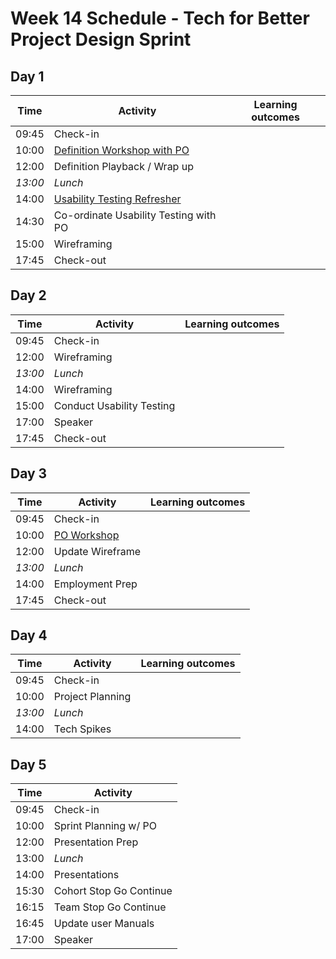 # Week 14 Schedule - Tech for Better Project Design Sprint

## Day 1

| Time    | Activity                                  | Learning outcomes |
| ------- | ----------------------------------------- | ----------------- |
| 09:45   | Check-in                                  |                   |
| 10:00   | [Definition Workshop with PO][def-slides] |                   |
| 12:00   | Definition Playback / Wrap up             |                   |
| _13:00_ | _Lunch_                                   |                   |
| 14:00   | [Usability Testing Refresher][ut-slides]  |                   |
| 14:30   | Co-ordinate Usability Testing with PO     |                   |
| 15:00   | Wireframing                               |                   |
| 17:45   | Check-out                                 |                   |

[def-slides]: https://docs.google.com/presentation/d/15c3DstgW4W-cFAjTV3LRNuvS9D7Ny5_UMOMYqW-Nvj0/edit?usp=sharing
[ut-slides]: https://docs.google.com/presentation/d/10VxYiFBmwLevEH3V6AP74ibf_JRt51Gd-295TICrWQU/edit?usp=sharing

## Day 2

| Time    | Activity                  | Learning outcomes |
| ------- | ------------------------- | ----------------- |
| 09:45   | Check-in                  |                   |
| 12:00   | Wireframing               |                   |
| _13:00_ | _Lunch_                   |                   |
| 14:00   | Wireframing               |                   |
| 15:00   | Conduct Usability Testing |                   |
| 17:00   | Speaker                   |                   |
| 17:45   | Check-out                 |                   |

## Day 3

| Time    | Activity                 | Learning outcomes |
| ------- | ------------------------ | ----------------- |
| 09:45   | Check-in                 |                   |
| 10:00   | [PO Workshop][po-slides] |                   |
| 12:00   | Update Wireframe         |                   |
| _13:00_ | _Lunch_                  |                   |
| 14:00   | Employment Prep          |                   |
| 17:45   | Check-out                |                   |

[po-slides]: https://docs.google.com/presentation/d/1l2q87_ihk8HM7nnjHd2O1Ufe5dePz_0iX7WdDO412_k/edit?usp=sharing

## Day 4

| Time    | Activity         | Learning outcomes |
| ------- | ---------------- | ----------------- |
| 09:45   | Check-in         |                   |
| 10:00   | Project Planning |                   |
| _13:00_ | _Lunch_          |                   |
| 14:00   | Tech Spikes      |                   |

## Day 5

| Time  | Activity                |
| ----- | ----------------------- |
| 09:45 | Check-in                |
| 10:00 | Sprint Planning w/ PO   |
| 12:00 | Presentation Prep       |
| 13:00 | _Lunch_                 |
| 14:00 | Presentations           |
| 15:30 | Cohort Stop Go Continue |
| 16:15 | Team Stop Go Continue   |
| 16:45 | Update user Manuals     |
| 17:00 | Speaker                 |
